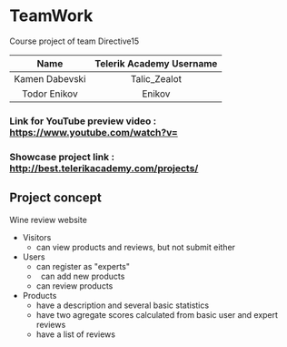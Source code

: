 # TeamWork
Course project of team Directive15

|       Name        |      Telerik Academy Username      |
|:-----------------:|:----------------------------------:|
| Kamen Dabevski    |           Talic_Zealot             |
| Todor Enikov      |           Enikov                   |

### Link for YouTube preview video : https://www.youtube.com/watch?v=

### Showcase project link : http://best.telerikacademy.com/projects/

##  Project concept

Wine review website

-   Visitors
    -   can view products and reviews, but not submit either
-   Users
    -   can register as "experts"
    -   can add new products
    -   can review products
-   Products
    -   have a description and several basic statistics
    -   have two agregate scores calculated from basic user and expert reviews
    -   have a list of reviews